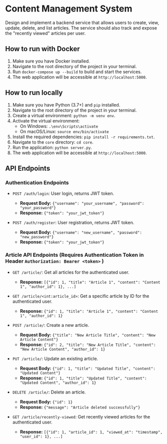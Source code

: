 # Content Management System

Design and implement a backend service that allows users to create, view, update, delete, and
list articles.
The service should also track and expose the "recently viewed" articles per user.
## How to run with Docker

1. Make sure you have Docker installed.
2. Navigate to the root directory of the project in your terminal.
3. Run `docker-compose up --build` to build and start the services.
4. The web application will be accessible at `http://localhost:5000`.

## How to run locally

1. Make sure you have Python (3.7+) and `pip` installed.
2. Navigate to the root directory of the project in your terminal.
3. Create a virtual environment: `python -m venv env`.
4. Activate the virtual environment:
    - On Windows: `.\env\Scripts\activate`
    - On macOS/Linux: `source env/bin/activate`
5. Install the required dependencies: `pip install -r requirements.txt`.
6. Navigate to the `core` directory: `cd core`.
7. Run the application: `python server.py`.
8. The web application will be accessible at `http://localhost:5000`.

## API Endpoints

### Authentication Endpoints

-   `POST /auth/login`: User login, returns JWT token.
    -   **Request Body:** `{"username": "your_username", "password": "your_password"}`
    -   **Response:** `{"token": "your_jwt_token"}`

-   `POST /auth/register`: User registration, returns JWT token.
    -   **Request Body:** `{"username": "new_username", "password": "new_password"}`
    -   **Response:** `{"token": "your_jwt_token"}`

### Article API Endpoints (Requires Authentication Token in Header `Authorization: Bearer <token>` )

-   `GET /article/`: Get all articles for the authenticated user.
    -   **Response:** `[{"id": 1, "title": "Article 1", "content": "Content 1", "author_id": 1}, ...]`

-   `GET /article/<int:article_id>`: Get a specific article by ID for the authenticated user.
    -   **Response:** `{"id": 1, "title": "Article 1", "content": "Content 1", "author_id": 1}`

-   `POST /article/`: Create a new article.
    -   **Request Body:** `{"title": "New Article Title", "content": "New Article Content"}`
    -   **Response:** `{"id": 2, "title": "New Article Title", "content": "New Article Content", "author_id": 1}`

-   `PUT /article/`: Update an existing article.
    -   **Request Body:** `{"id": 1, "title": "Updated Title", "content": "Updated Content"}`
    -   **Response:** `{"id": 1, "title": "Updated Title", "content": "Updated Content", "author_id": 1}`

-   `DELETE /article/`: Delete an article.
    -   **Request Body:** `{"id": 1}`
    -   **Response:** `{"message": "Article deleted successfully"}`

-   `GET /article/recently-viewed`: Get recently viewed articles for the authenticated user.
    -   **Response:** `[{"id": 1, "article_id": 1, "viewed_at": "timestamp", "user_id": 1}, ...]`
